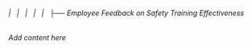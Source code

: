 ###### |   |   |   |   |   ├── Employee Feedback on Safety Training Effectiveness

*Add content here*